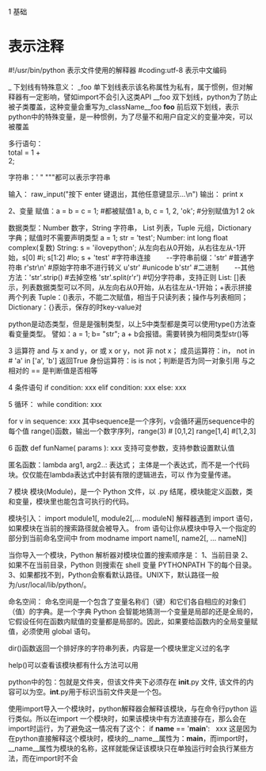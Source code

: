 1 基础
# 表示注释
#!/usr/bin/python 表示文件使用的解释器
#coding:utf-8 表示中文编码

_ 下划线有特殊意义：
_foo 单下划线表示该名称属性为私有，属于惯例，但对解释器有一定影响，譬如import不会引入这类API
__foo 双下划线，python为了防止被子类覆盖，这种变量会重写为_className__foo
__foo__ 前后双下划线，表示python中的特殊变量，是一种惯例，为了尽量不和用户自定义的变量冲突，可以被覆盖

多行语句： \
total = 1 + \
        2;
        
字符串：' " """都可以表示字符串

输入：
raw_input("按下 enter 键退出，其他任意键显示...\n")
输出：
print x

2、变量
赋值：a = b = c = 1; #都被赋值1  a, b, c = 1, 2, 'ok'; #分别赋值为1 2 ok

数据类型：Number 数字，String 字符串， List 列表，Tuple 元组，Dictionary 字典；赋值时不需要声明类型  a = 1; str = 'test';
Number: int long float complex(复数)
String: s = 'ilovepython'; 从左向右从0开始，从右往左从-1开始，s[0] #i; s[1:2] #lo; s + 'test' #字符串连接
        --字符串前缀：'str' #普通字符串  r'str\n' #原始字符串不进行转义  u'str' #unicode  b'str' #二进制
        --其他方法：'str'.strip() #去掉空格  'str'.split(r'r') #切分字符串，支持正则
List: []表示，列表数据类型可以不同，从左向右从0开始，从右往左从-1开始；+表示拼接两个列表
Tuple：()表示，不能二次赋值，相当于只读列表；操作与列表相同；
Dictionary：{}表示，保存的时key-value对

python是动态类型，但是是强制类型，以上5中类型都是类可以使用type()方法查看变量类型。
譬如：a = 1; b= "str"; a + b会报错。需要转换为相同类型str()等

3 运算符
and 与 x and y，or 或 x or y，not 非 not x；
成员运算符：in， not in #  'a' in ['a', 'b'] 返回True
身份运算符：is is not；判断是否为同一对象引用 与之相对的 == 是判断值是否相等

4 条件语句
if condition: 
    xxx
elif condition:
    xxx
else:
    xxx

5 循环：
while condition:
    xxx

for v in sequence:
    xxx
其中sequence是一个序列，v会循环遍历sequence中的每个值
range()函数，输出一个数字序列，range(3) # [0,1,2]  range[1,4] #[1,2,3]

6 函数
def funName( params ):
    xxx
支持可变参数，支持参数设置默认值

匿名函数：lambda arg1, arg2..: 表达式； 主体是一个表达式，而不是一个代码块。仅仅能在lambda表达式中封装有限的逻辑进去，可以
作为变量传递。

7 模块
模块(Module)，是一个 Python 文件，以 .py 结尾，模块能定义函数，类和变量，模块里也能包含可执行的代码。

模块引入：
import module1[, module2[,... moduleN]
解释器遇到 import 语句，如果模块在当前的搜索路径就会被导入。
from 语句让你从模块中导入一个指定的部分到当前命名空间中
from modname import name1[, name2[, ... nameN]]

当你导入一个模块，Python 解析器对模块位置的搜索顺序是：
1、当前目录
2、如果不在当前目录，Python 则搜索在 shell 变量 PYTHONPATH 下的每个目录。
3、如果都找不到，Python会察看默认路径。UNIX下，默认路径一般为/usr/local/lib/python/。

命名空间：
命名空间是一个包含了变量名称们（键）和它们各自相应的对象们（值）的字典。是一个字典
Python 会智能地猜测一个变量是局部的还是全局的，它假设任何在函数内赋值的变量都是局部的。因此，如果要给函数内的全局变量赋值，必须使用 global 语句。

dir()函数返回一个排好序的字符串列表，内容是一个模块里定义过的名字

help()可以查看该模块都有什么方法可以用

python中的包：包就是文件夹，但该文件夹下必须存在 __init__.py 文件, 该文件的内容可以为空。__int__.py用于标识当前文件夹是一个包。

使用import导入一个模块时，python解释器会解释该模块，与在命令行python 运行类似。所以在import 一个模块时，如果该模块中有方法直接存在，那么会在import时运行，为了避免这一情况有了这个：
if __name__ == '__main__':
    xxx
这是因为在python直接解释这个模块时，模块的__name__属性为：__main__，而import时，__name__属性为模块的名称，这样就能保证该模块只在单独运行时会执行某些方法，而在import时不会
